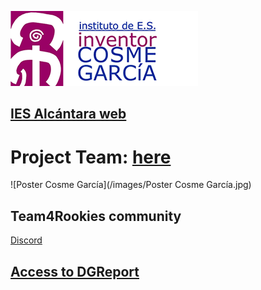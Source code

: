 ![Título IES COSME GARCIA](/images/CosmeGarcia.png)

## [IES Alcántara web]

[IES Alcántara web]: http://www.murciaeduca.es/iesalcantara/sitio/

# Project Team: [here](Team.md)

![Poster Cosme García](/images/Poster Cosme García.jpg)


## Team4Rookies community 

[Discord](https://discord.gg/6Vha2a3q)

## [Access to DGReport]

[Access to DGReport]: https://github.com/Robotics4Rookies/iesalcantara_20_21/blob/main/DGSpecialist/DGReport.md
